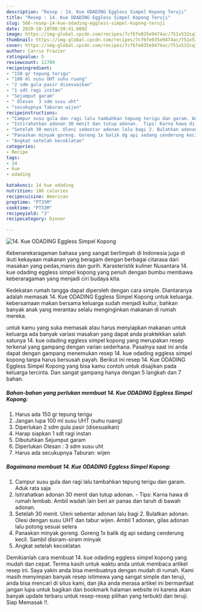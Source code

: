 ```yaml
---
description: "Resep : 14. Kue ODADING Eggless Simpel Kopong Teruji"
title: "Resep : 14. Kue ODADING Eggless Simpel Kopong Teruji"
slug: 566-resep-14-kue-odading-eggless-simpel-kopong-teruji
date: 2020-10-18T08:59:41.609Z
image: https://img-global.cpcdn.com/recipes/7cf6fe035e9474ac/751x532cq70/14-kue-odading-eggless-simpel-kopong-foto-resep-utama.jpg
thumbnail: https://img-global.cpcdn.com/recipes/7cf6fe035e9474ac/751x532cq70/14-kue-odading-eggless-simpel-kopong-foto-resep-utama.jpg
cover: https://img-global.cpcdn.com/recipes/7cf6fe035e9474ac/751x532cq70/14-kue-odading-eggless-simpel-kopong-foto-resep-utama.jpg
author: Carrie Frazier
ratingvalue: 5
reviewcount: 12789
recipeingredient:
- "150 gr tepung terigu"
- "100 ml susu UHT suhu ruang"
- "2 sdm gula pasir disesuaikan"
- "1 sdt ragi instan"
- "Sejumput garam"
- " Olesan  3 sdm susu uht"
- "secukupnya Taburan wijen"
recipeinstructions:
- "Campur susu gula dan ragi lalu tambahkan tepung terigu dan garam. Aduk rata saja"
- "Istirahatkan adonan 30 menit dan tutup adonan.  Tips: Karna hawa di rumah lembab. Ambil wadah lain beri air panas dan taruh di bawah adonan."
- "Setelah 30 menit. Uleni sebentar adonan lalu bagi 2. Bulatkan adonan. Olesi dengan susu UHT dan tabur wijen. Ambil 1 adonan, gilas adonan lalu potong sesuai selera"
- "Panaskan minyak goreng. Goreng 1x balik dg api sedang cenderung kecil. Sambil disiram-siram minyak"
- "Angkat setelah kecoklatan"
categories:
- Recipe
tags:
- 14
- kue
- odading

katakunci: 14 kue odading 
nutrition: 186 calories
recipecuisine: American
preptime: "PT35M"
cooktime: "PT33M"
recipeyield: "3"
recipecategory: Dinner

---
```



![14. Kue ODADING Eggless Simpel Kopong](https://img-global.cpcdn.com/recipes/7cf6fe035e9474ac/751x532cq70/14-kue-odading-eggless-simpel-kopong-foto-resep-utama.jpg)

Kebenarekaragaman bahasa yang sangat berlimpah di Indonesia juga di ikuti kekayaan makanan yang beragam dengan berbagai citarasa dari masakan yang pedas,manis dan gurih. Karasteristik kuliner Nusantara 14. kue odading eggless simpel kopong yang penuh dengan bumbu membawa keberaragaman yang menjadi ciri budaya kita.




Kedekatan rumah tangga dapat diperoleh dengan cara simple. Diantaranya adalah memasak 14. Kue ODADING Eggless Simpel Kopong untuk keluarga. kebersamaan makan bersama keluarga sudah menjadi kultur, bahkan banyak anak yang merantau selalu menginginkan makanan di rumah mereka.

untuk kamu yang suka memasak atau harus menyiapkan makanan untuk keluarga ada banyak variasi masakan yang dapat anda praktekkan salah satunya 14. kue odading eggless simpel kopong yang merupakan resep terkenal yang gampang dengan varian sederhana. Pasalnya saat ini anda dapat dengan gampang menemukan resep 14. kue odading eggless simpel kopong tanpa harus bersusah payah.
Berikut ini resep 14. Kue ODADING Eggless Simpel Kopong yang bisa kamu contoh untuk disajikan pada keluarga tercinta. Dan sangat gampang hanya dengan 5 langkah dan 7 bahan.


<!--inarticleads1-->

##### Bahan-bahan yang perlukan membuat 14. Kue ODADING Eggless Simpel Kopong:

1. Harus ada 150 gr tepung terigu
1. Jangan lupa 100 ml susu UHT (suhu ruang)
1. Diperlukan 2 sdm gula pasir (disesuaikan)
1. Harap siapkan 1 sdt ragi instan
1. Dibutuhkan Sejumput garam
1. Diperlukan  Olesan : 3 sdm susu uht
1. Harus ada secukupnya Taburan: wijen




<!--inarticleads2-->

##### Bagaimana membuat  14. Kue ODADING Eggless Simpel Kopong:

1. Campur susu gula dan ragi lalu tambahkan tepung terigu dan garam. Aduk rata saja
1. Istirahatkan adonan 30 menit dan tutup adonan.  - Tips: Karna hawa di rumah lembab. Ambil wadah lain beri air panas dan taruh di bawah adonan.
1. Setelah 30 menit. Uleni sebentar adonan lalu bagi 2. Bulatkan adonan. Olesi dengan susu UHT dan tabur wijen. Ambil 1 adonan, gilas adonan lalu potong sesuai selera
1. Panaskan minyak goreng. Goreng 1x balik dg api sedang cenderung kecil. Sambil disiram-siram minyak
1. Angkat setelah kecoklatan




Demikianlah cara membuat 14. kue odading eggless simpel kopong yang mudah dan cepat. Terima kasih untuk waktu anda untuk membaca artikel resep ini. Saya yakin anda bisa membuatnya dengan mudah di rumah. Kami masih menyimpan banyak resep istimewa yang sangat simple dan teruji, anda bisa mencari di situs kami, dan jika anda merasa artikel ini bermanfaat jangan lupa untuk bagikan dan bookmark halaman website ini karena akan banyak update terbaru untuk resep-resep pilihan yang terbukti dan teruji. Siap Memasak !!. 
